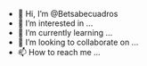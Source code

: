 - 👋 Hi, I’m @Betsabecuadros
- 👀 I’m interested in ...
- 🌱 I’m currently learning ...
- 💞️ I’m looking to collaborate on ...
- 📫 How to reach me ...

<!---
Betsabecuadros/Betsabecuadros is a ✨ special ✨ repository because its `README.md` (this file) appears on your GitHub profile.
You can click the Preview link to take a look at your changes.
--->
